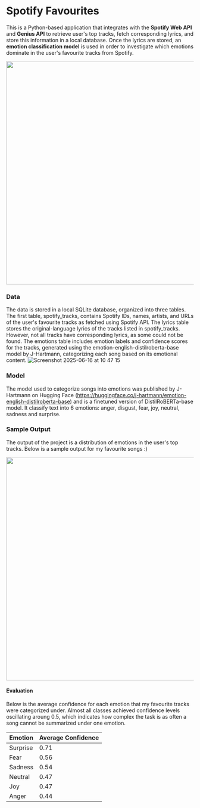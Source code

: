 # Spotify Favourites

This is a Python-based application that integrates with the **Spotify Web API** and **Genius API** to retrieve user's top tracks, fetch corresponding lyrics, and store this information in a local database. Once the lyrics are stored, an **emotion classification model** is used in order to investigate which emotions dominate in the user's favourite tracks from Spotify.

<div align="center">
  <img src="https://github.com/user-attachments/assets/203298ed-03fe-460c-9e5c-1e3a9ff64d75" width="600"/>
</div>


### Data 
The data is stored in a local SQLite database, organized into three tables. The first table, spotify_tracks, contains Spotify IDs, names, artists, and URLs of the user's favourite tracks as fetched using Spotify API. The lyrics table stores the original-language lyrics of the tracks listed in spotify_tracks. However, not all tracks have corresponding lyrics, as some could not be found. The emotions table includes emotion labels and confidence scores for the tracks, generated using the emotion-english-distilroberta-base model by J-Hartmann, categorizing each song based on its emotional content.
![Screenshot 2025-06-16 at 10 47 15](https://github.com/user-attachments/assets/9eb595d0-400b-474f-83c7-cae33d616dd7)


### Model
The model used to categorize songs into emotions was published by J-Hartmann on Hugging Face (https://huggingface.co/j-hartmann/emotion-english-distilroberta-base) and is a finetuned version of DistilRoBERTa-base model. It classify text into 6 emotions: anger, disgust, fear, joy, neutral, sadness and surprise.

### Sample Output
The output of the project is a distribution of emotions in the user's top tracks. Below is a sample output for my favourite songs :)
<div align="center">
  <img src="https://github.com/user-attachments/assets/7326e40c-e2ba-415c-a83d-ba64f940f9f8" width="600"/>
</div>

#### Evaluation
Below is the average confidence for each emotion that my favourite tracks were categorized under. Almost all classes achieved confidence levels oscillating aroung 0.5, which indicates how complex the task is as often a song cannot be summarized under one emotion.

| Emotion  | Average Confidence |
|----------|--------------------|
| Surprise | 0.71               |
| Fear     | 0.56               |
| Sadness  | 0.54               |
| Neutral  | 0.47               |
| Joy      | 0.47               |
| Anger    | 0.44               |
